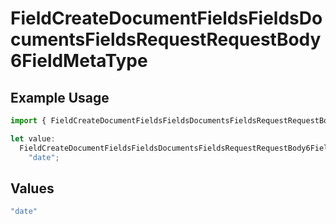 # FieldCreateDocumentFieldsFieldsDocumentsFieldsRequestRequestBody6FieldMetaType

## Example Usage

```typescript
import { FieldCreateDocumentFieldsFieldsDocumentsFieldsRequestRequestBody6FieldMetaType } from "@documenso/sdk-typescript/models/operations";

let value:
  FieldCreateDocumentFieldsFieldsDocumentsFieldsRequestRequestBody6FieldMetaType =
    "date";
```

## Values

```typescript
"date"
```